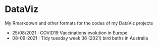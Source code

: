 # DataViz
My Rmarkdown and other formats for the codes of my DataViz projects 
- 25/08/2021 : COVID19 Vaccinations evolution in Europe
- 08-09-2021 : Tidy tuesday week 36 (2021) bird baths in Australia
